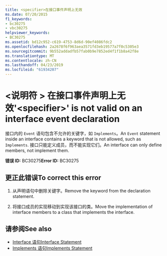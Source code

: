 ```yaml
---
title: <specifier>在接口事件声明上无效
ms.date: 07/20/2015
f1_keywords:
- bc30275
- vbc30275
helpviewer_keywords:
- BC30275
ms.assetid: bd12c952-c619-4753-8d6d-90ef4086fdc2
ms.openlocfilehash: 2a2678f6f963aea3571fd3eb19577a7f0c5305e3
ms.sourcegitcommit: 9b552addadfb57fab0b9e7852ed4f1f1b8a42f8e
ms.translationtype: MT
ms.contentlocale: zh-CN
ms.lasthandoff: 04/23/2019
ms.locfileid: "61934207"
---
```

# <a name="specifier-is-not-valid-on-an-interface-event-declaration"></a><span data-ttu-id="f5a1c-102">\<说明符 > 在接口事件声明上无效</span><span class="sxs-lookup"><span data-stu-id="f5a1c-102">'\<specifier>' is not valid on an interface event declaration</span></span>
<span data-ttu-id="f5a1c-103">接口内的 `Event` 语句包含不允许的关键字，如 `Implements`。</span><span class="sxs-lookup"><span data-stu-id="f5a1c-103">An `Event` statement inside an interface contains a keyword that is not allowed, such as `Implements`.</span></span> <span data-ttu-id="f5a1c-104">接口只能定义成员，而不能实现它们。</span><span class="sxs-lookup"><span data-stu-id="f5a1c-104">An interface can only define members, not implement them.</span></span>  
  
 <span data-ttu-id="f5a1c-105">**错误 ID:** BC30275</span><span class="sxs-lookup"><span data-stu-id="f5a1c-105">**Error ID:** BC30275</span></span>  
  
## <a name="to-correct-this-error"></a><span data-ttu-id="f5a1c-106">更正此错误</span><span class="sxs-lookup"><span data-stu-id="f5a1c-106">To correct this error</span></span>  
  
1. <span data-ttu-id="f5a1c-107">从声明语句中删除关键字。</span><span class="sxs-lookup"><span data-stu-id="f5a1c-107">Remove the keyword from the declaration statement.</span></span>  
  
2. <span data-ttu-id="f5a1c-108">将接口成员的实现移动到实现该接口的类。</span><span class="sxs-lookup"><span data-stu-id="f5a1c-108">Move the implementation of interface members to a class that implements the interface.</span></span>  
  
## <a name="see-also"></a><span data-ttu-id="f5a1c-109">请参阅</span><span class="sxs-lookup"><span data-stu-id="f5a1c-109">See also</span></span>

- [<span data-ttu-id="f5a1c-110">Interface 语句</span><span class="sxs-lookup"><span data-stu-id="f5a1c-110">Interface Statement</span></span>](../../visual-basic/language-reference/statements/interface-statement.md)
- [<span data-ttu-id="f5a1c-111">Implements 语句</span><span class="sxs-lookup"><span data-stu-id="f5a1c-111">Implements Statement</span></span>](../../visual-basic/language-reference/statements/implements-statement.md)
